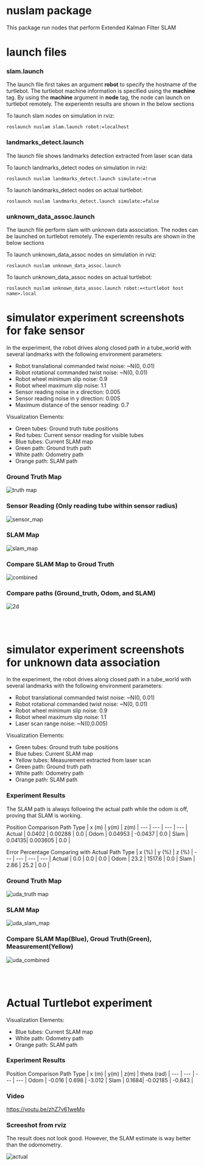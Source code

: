 # nuslam package

This package run nodes that perform Extended Kalman Filter SLAM

# launch files

### slam.launch  

The launch file first takes an argument <b>robot</b> to specify the hostname of the turtlebot. The turtlebot machine information is specified using the <b>machine</b> tag. By using the <b>machine</b> argument in <b>node</b> tag, the node can launch on turtlebot remotely. The experiemtn results are shown in the below sections

To launch slam nodes on simulation in rviz:
```
roslaunch nuslam slam.launch robot:=localhost
```

### landmarks_detect.launch

The launch file shows landmarks detection extracted from laser scan data

To launch landmarks_detect nodes on simulation in rviz:
```
roslaunch nuslam landmarks_detect.launch simulate:=true
```
To launch landmarks_detect nodes on actual turtlebot:
```
roslaunch nuslam landmarks_detect.launch simulate:=false
```


### unknown_data_assoc.launch

The launch file perform slam with unknown data association. The nodes can be launched on turtlebot remotely. The experiemtn results are shown in the below sections

To launch unknown_data_assoc nodes on simulation in rviz:
```
roslaunch nuslam unknown_data_assoc.launch
```
To launch unknown_data_assoc nodes on actual turtlebot:
```
roslaunch nuslam unknown_data_assoc.launch robot:=<turtlebot host name>.local
```


# simulator experiment screenshots for fake sensor

In the experiment, the robot drives along closed path in a tube_world with several landmarks with the following environment parameters:
- Robot translational commanded twist noise: ~N(0, 0.01)
- Robot rotational commanded twist noise: ~N(0, 0.01)
- Robot wheel minimum slip noise: 0.9
- Robot wheel maximum slip noise: 1.1
- Sensor reading noise in x direction: 0.005
- Sensor reading noise in y direction: 0.005
- Maximum distance of the sensor reading: 0.7

Visualization Elements:
- Green tubes: Ground truth tube positions
- Red tubes: Current sensor reading for visible tubes
- Blue tubes: Current SLAM map
- Green path: Ground truth path
- White path: Odometry path
- Orange path: SLAM path

### Ground Truth Map
![truth map](images/truth_tube.png)

### Sensor Reading (Only reading tube within sensor radius)
![sensor_map](images/sensor.png)

### SLAM Map
![slam_map](images/slam_tube.png)

### Compare SLAM Map to Groud Truth
![combined](images/combine.png)

### Compare paths (Ground_truth, Odom, and SLAM)
![2d](images/slam_tube_2d.png)

  
<br><br />
# simulator experiment screenshots for unknown data association

In the experiment, the robot drives along closed path in a tube_world with several landmarks with the following environment parameters:
- Robot translational commanded twist noise: ~N(0, 0.01)
- Robot rotational commanded twist noise: ~N(0, 0.01)
- Robot wheel minimum slip noise: 0.9
- Robot wheel maximum slip noise: 1.1
- Laser scan range noise: ~N(0,0.005)

Visualization Elements:
- Green tubes: Ground truth tube positions
- Blue tubes: Current SLAM map
- Yellow tubes: Measurement extracted from laser scan
- Green path: Ground truth path
- White path: Odometry path
- Orange path: SLAM path


### Experiment Results

The SLAM path is always following the actual path while the odom is off, proving that SLAM is working.

Position Comparison
Path Type | x (m) | y(m) | z(m) |
--- | --- | --- | --- |
Actual | 0.0402 | 0.00288 | 0.0 |
Odom   | 0.04953 | -0.0437  | 0.0 |
Slam   | 0.04135| 0.003605 | 0.0 |

Error Percentage Comparing with Actual
Path Type | x (%) | y (%) | z (%) |
--- | --- | --- | --- |
Actual | 0.0 | 0.0 | 0.0 |
Odom   | 23.2 | 1517.6  | 0.0 |
Slam   | 2.86 | 25.2 | 0.0 |




### Ground Truth Map
![uda_truth map](images/unknown_data_association_truth.png)

### SLAM Map
![uda_slam_map](images/unknown_data_association.png)

### Compare SLAM Map(Blue), Groud Truth(Green), Measurement(Yellow)
![uda_combined](images/unknown_data_assocation_combine.png)


<br><br />
# Actual Turtlebot experiment

Visualization Elements:
- Blue tubes: Current SLAM map
- White path: Odometry path
- Orange path: SLAM path

### Experiment Results

Position Comparison
Path Type | x (m) | y(m) | z(m) | theta (rad) |
--- | --- | --- | --- |
Odom   | -0.016 | 0.698  | -3.012 | 
Slam   | 0.1684| -0.02185 | -0.843 | 

### Video
https://youtu.be/zhZ7v61weMo

### Screeshot from rviz

The result does not look good. However, the SLAM estimate is way better than the odomometry.

![actual](images/actual_slam1.png)
